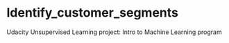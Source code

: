 # Identify_customer_segments
Udacity Unsupervised Learning project: Intro to Machine Learning program
